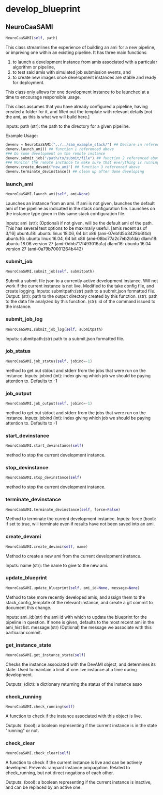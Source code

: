 # develop_blueprint

## NeuroCaaSAMI
```python
NeuroCaaSAMI(self, path)
```

This class streamlines the experience of building an ami for a new pipeline, or impriving one within an existing pipeline. It has three main functions:
1) to launch a development instance from amis associated with a particular algorithm or pipeline,
2) to test said amis with simulated job submission events, and
3) to create new images once development instances are stable and ready for deployment.

This class only allows for one development instance to be launched at a time to encourage responsible usage.

This class assumes that you have already configured a pipeline, having created a folder for it, and filled out the template with relevant details [not the ami, as this is what we will build here.]

Inputs:
path (str): the path to the directory for a given pipeline.


Example Usage:
```python
devenv = NeuroCaaSAMI("../../sam_example_stack/") ## Declare in reference to a particular NCAP pipeline
devenv.launch_ami() ## function 1 referenced above
### Do some development on the remote instance
devenv.submit_job("/path/to/submit/file") ## function 2 referenced above
### Monitor the remote instance to make sure that everything is running as expected, outputs are returned
devenv.create_devami("new_ami") ## function 3 referenced above
devenv.terminate_devinstance() ## clean up after done developing
```

### launch_ami
```python
NeuroCaaSAMI.launch_ami(self, ami=None)
```

Launches an instance from an ami. If ami is not given, launches the default ami of the pipeline as indicated in the stack configuration file. Launches on the instance type given in this same stack configuration file.

Inputs:
ami (str): (Optional) if not given, will be the default ami of the path. This has several text options to be maximally useful.
[amis recent as of 3/16]
ubuntu18: ubuntu linux 18.06, 64 bit x86 (ami-07ebfd5b3428b6f4d)
ubuntu16: ubuntu linux 16.04, 64 bit x86 (ami-08bc77a2c7eb2b1da)
dlami18: ubuntu 18.06 version 27 (ami-0dbb717f493016a1a)
dlami16: ubuntu 16.04 version 27 (ami-0a79b70001264b442)

### submit_job
```python
NeuroCaaSAMI.submit_job(self, submitpath)
```

Submit a submit file json to a currently active development instance. Will not work if the current instance is not live. Modified to the take config file, and create logging.
Inputs:
submitpath:(str) path to a submit.json formatted file.
Output:
(str): path to the output directory created by this function.
(str): path to the data file analyzed by this function.
(str): id of the command issued to the instance.


### submit_job_log
```python
NeuroCaaSAMI.submit_job_log(self, submitpath)
```

Inputs:
submitpath:(str) path to a submit.json formatted file.

### job_status
```python
NeuroCaaSAMI.job_status(self, jobind=-1)
```

method to get out stdout and stderr from the jobs that were run on the instance.
Inputs:
jobind (int): index giving which job we should be paying attention to. Defaults to -1

### job_output
```python
NeuroCaaSAMI.job_output(self, jobind=-1)
```

method to get out stdout and stderr from the jobs that were run on the instance.
Inputs:
jobind (int): index giving which job we should be paying attention to. Defaults to -1

### start_devinstance
```python
NeuroCaaSAMI.start_devinstance(self)
```

method to stop the current development instance.

### stop_devinstance
```python
NeuroCaaSAMI.stop_devinstance(self)
```

method to stop the current development instance.

### terminate_devinstance
```python
NeuroCaaSAMI.terminate_devinstance(self, force=False)
```

Method to terminate the current development instance.
Inputs:
force (bool): if set to true, will terminate even if results have not been saved into an ami.

### create_devami
```python
NeuroCaaSAMI.create_devami(self, name)
```

Method to create a new ami from the current development instance.

Inputs:
name (str): the name to give to the new ami.

### update_blueprint
```python
NeuroCaaSAMI.update_blueprint(self, ami_id=None, message=None)
```

Method to take more recently developed amis, and assign them to the stack_config_template of the relevant instance, and create a git commit to document this change.

Inputs:
ami_id:(str) the ami id with which to update the blueprint for the pipeline in question. If none is given, defaults to the most recent ami in the ami_hist list.
message:(str) (Optional) the message we associate with this particular commit.

### get_instance_state
```python
NeuroCaaSAMI.get_instance_state(self)
```

Checks the instance associated with the DevAMI object, and determines its state. Used to maintain a limit of one live instance at a time during development.

Outputs:
(dict): a dictionary returning the status of the instance asso




### check_running
```python
NeuroCaaSAMI.check_running(self)
```

A function to check if the instance associated with this object is live.

Outputs:
(bool): a boolean representing if the current instance is in the state "running" or not.

### check_clear
```python
NeuroCaaSAMI.check_clear(self)
```

A function to check if the current instance is live and can be actively developed. Prevents rampant instance propagation. Related to check_running, but not direct negations of each other.

Outputs:
(bool): a boolean representing if the current instance is inactive, and can be replaced by an active one.

